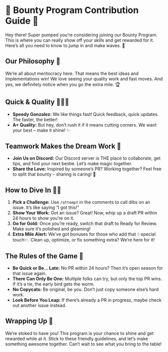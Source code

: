 # 🚀 Bounty Program Contribution Guide 🚀

Hey there! Super pumped you’re considering joining our Bounty Program. This is where you can really show off your skills and get rewarded for it. Here’s all you need to know to jump in and make waves. 🌊

## Our Philosophy 🌟

We’re all about meritocracy here. That means the best ideas and implementations win! We love seeing your quality work and fast moves. And yes, we definitely notice when you go the extra mile. 🏆

## Quick & Quality 🏃‍♂️💨

- **Speedy Gonzalez:** We like things fast! Quick feedback, quick updates. The faster, the better!
- **A+ Quality:** But hey, don’t rush it if it means cutting corners. We want your best – make it shine! ✨

## Teamwork Makes the Dream Work 🤝

- **Join Us on Discord:** Our Discord server is THE place to collaborate, get tips, and find your next bestie. Let’s make magic together.
- **Share the Love:** Inspired by someone’s PR? Working together? Feel free to split that bounty – sharing is caring! 💖

## How to Dive In 🏊‍♀️

1. **Pick a Challenge:** Use `/attempt` in the comments to call dibs on an issue. It’s like saying “I got this!”
2. **Show Your Work:** Got an issue? Great! Now, whip up a draft PR within 24 hours to show you’re on it.
3. **Go for Gold:** Once you’re ready, switch that draft to Ready for Review. Make sure it’s polished and gleaming!
4. **Extra Mile Alert:** We’ve got bonuses for those who add that ✨special touch✨. Clean up, optimize, or fix something extra? We’re here for it!

## The Rules of the Game 📜

- **Be Quick or Be… Late:** No PR within 24 hours? Then it’s open season for that issue again.
- **There Can Only Be One:** Multiple folks can try, but only the top PR wins. If it’s a tie, the early bird gets the worm.
- **No Copycats:** Be original, be you. Don’t just copy someone else’s hard work.
- **Look Before You Leap:** If there’s already a PR in progress, maybe check out another issue instead.

## Wrapping Up 🎁

We’re stoked to have you! This program is your chance to shine and get rewarded while at it. Stick to these friendly guidelines, and let’s make something awesome together. Can’t wait to see what you bring to the table!
